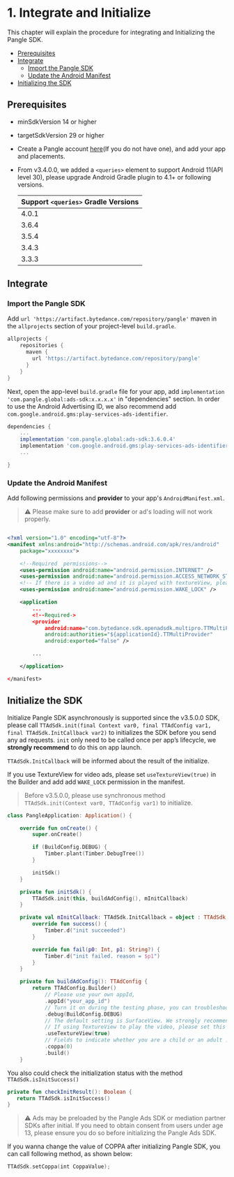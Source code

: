 # 1. Integrate and Initialize

This chapter will explain the procedure for integrating and Initializing the Pangle SDK.

* [Prerequisites](#start/env)
* [Integrate](#start/integrate)
  * [Import the Pangle SDK](#start/import)
  * [Update the Android Manifest](#start/manifest)
* [Initializing the SDK](#start/init)


<a name="start/env"></a>
## Prerequisites

* minSdkVersion 14 or higher
* targetSdkVersion 29 or higher
* Create a Pangle account [here](https://www.pangleglobal.com/)(If you do not have one), and add your app and placements.
* From v3.4.0.0, we added a `<queries>` element to support Android 11(API level 30), please upgrade Android Gradle plugin to 4.1+ or following versions.

  |  Support `<queries>` Gradle Versions  |
  | ---- |
  |  4.0.1 |
  |  3.6.4 |
  |  3.5.4 |
  |  3.4.3 |
  |  3.3.3 |


<a name="start/integrate"></a>
## Integrate

<a name="start/import"></a>
### Import the Pangle SDK
Add `url 'https://artifact.bytedance.com/repository/pangle'` maven in the `allprojects` section of your project-level `build.gradle`.

```gradle
allprojects {
    repositories {
      maven {
        url 'https://artifact.bytedance.com/repository/pangle'
      }
    }
}
```

Next, open the app-level `build.gradle` file for your app, add `implementation 'com.pangle.global:ads-sdk:x.x.x.x'` in "dependencies" section.
In order to use the Android Advertising ID, we also recommend add  `com.google.android.gms:play-services-ads-identifier`.

```gradle
dependencies {
    ...
    implementation 'com.pangle.global:ads-sdk:3.6.0.4'
    implementation 'com.google.android.gms:play-services-ads-identifier:17.0.0'
    ...

}
```

<a name="start/manifest"></a>
### Update the Android Manifest
Add following permissions and **provider** to your app's `AndroidManifest.xml`.

> :warning: Please make sure to add **provider** or ad's loading will not work properly.


```xml

<?xml version="1.0" encoding="utf-8"?>
<manifest xmlns:android="http://schemas.android.com/apk/res/android"
    package="xxxxxxxx">

    <!--Required  permissions-->
    <uses-permission android:name="android.permission.INTERNET" />
    <uses-permission android:name="android.permission.ACCESS_NETWORK_STATE" />
    <!-- If there is a video ad and it is played with textureView, please be sure to add this, otherwise a black screen will appear -->
    <uses-permission android:name="android.permission.WAKE_LOCK" />

    <application
        ...
        <!--Required->
        <provider
            android:name="com.bytedance.sdk.openadsdk.multipro.TTMultiProvider"
            android:authorities="${applicationId}.TTMultiProvider"
            android:exported="false" />

        ...

    </application>

</manifest>

```

<a name="start/init"></a>
## Initialize the SDK
Initialize Pangle SDK asynchronously is supported since the v3.5.0.0 SDK, please call `TTAdSdk.init(final Context var0, final TTAdConfig var1, final TTAdSdk.InitCallback var2)` to initializes the SDK before you send any ad requests. `init` only need to be called once per app’s lifecycle, we **strongly recommend** to do this on app launch.

`TTAdSdk.InitCallback` will be informed about the result of the initialize.

If you use TextureView for video ads, please set `useTextureView(true)` in the Builder and add add  `WAKE_LOCK`  permission in the manifest.

> Before v3.5.0.0, please use synchronous method `TTAdSdk.init(Context var0, TTAdConfig var1)` to initialize.

```kotlin
class PangleApplication: Application() {

    override fun onCreate() {
        super.onCreate()

        if (BuildConfig.DEBUG) {
            Timber.plant(Timber.DebugTree())
        }

        initSdk()
    }

    private fun initSdk() {
        TTAdSdk.init(this, buildAdConfig(), mInitCallback)
    }

    private val mInitCallback: TTAdSdk.InitCallback = object : TTAdSdk.InitCallback {
        override fun success() {
            Timber.d("init succeeded")
        }

        override fun fail(p0: Int, p1: String?) {
            Timber.d("init failed. reason = $p1")
        }
    }

    private fun buildAdConfig(): TTAdConfig {
        return TTAdConfig.Builder()
            // Please use your own appId,
            .appId("your_app_id")
            // Turn it on during the testing phase, you can troubleshoot with the log, remove it after launching the app
            .debug(BuildConfig.DEBUG)
            // The default setting is SurfaceView. We strongly recommend to set this to true.
            // If using TextureView to play the video, please set this and add "WAKE_LOCK" permission in manifest
            .useTextureView(true)
            // Fields to indicate whether you are a child or an adult ，0:adult ，1:child
            .coppa(0)
            .build()
    }
```


You also could check the initialization status with the method `TTAdSdk.isInitSuccess()`

```kotlin
private fun checkInitResult(): Boolean {
   return TTAdSdk.isInitSuccess()
}

```

> :warning: Ads may be preloaded by the Pangle Ads SDK or mediation partner SDKs after initial. If you need to obtain consent from users under age 13, please ensure you do so before initializing the Pangle Ads SDK.

If you wanna change the value of COPPA after initializing Pangle SDK, you can call following method, as shown below:

```kotlin
TTAdSdk.setCoppa(int CoppaValue);

```
